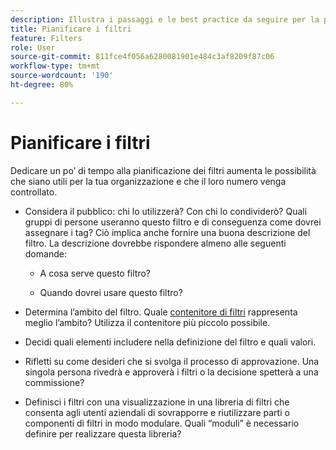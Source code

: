```yaml
---
description: Illustra i passaggi e le best practice da seguire per la pianificazione dei filtri.
title: Pianificare i filtri
feature: Filters
role: User
source-git-commit: 811fce4f056a6280081901e484c3af8209f87c06
workflow-type: tm+mt
source-wordcount: '190'
ht-degree: 80%

---
```


# Pianificare i filtri

Dedicare un po’ di tempo alla pianificazione dei filtri aumenta le possibilità che siano utili per la tua organizzazione e che il loro numero venga controllato.

* Considera il pubblico: chi lo utilizzerà? Con chi lo condividerò? Quali gruppi di persone useranno questo filtro e di conseguenza come dovrei assegnare i tag? Ciò implica anche fornire una buona descrizione del filtro. La descrizione dovrebbe rispondere almeno alle seguenti domande:

   * A cosa serve questo filtro?

   * Quando dovrei usare questo filtro?

* Determina l’ambito del filtro. Quale [contenitore di filtri](/help/components/filters/filters-overview.md) rappresenta meglio l’ambito? Utilizza il contenitore più piccolo possibile.

* Decidi quali elementi includere nella definizione del filtro e quali valori.

* Rifletti su come desideri che si svolga il processo di approvazione. Una singola persona rivedrà e approverà i filtri o la decisione spetterà a una commissione?

* Definisci i filtri con una visualizzazione in una libreria di filtri che consenta agli utenti aziendali di sovrapporre e riutilizzare parti o componenti di filtri in modo modulare. Quali “moduli” è necessario definire per realizzare questa libreria?